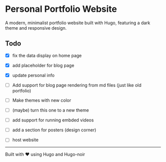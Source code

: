 # Personal Portfolio Website

A modern, minimalist portfolio website built with Hugo, featuring a dark theme and responsive design.

## Todo
- [x] fix the data display on home page
- [x] add placeholder for blog page
- [x] update personal info
- [ ] Add support for blog page rendering from md files (just like old portfolio)
- [ ] Make themes with new color
- [ ] (maybe) turn this one to a new theme
- [ ] add support for running embded videos
- [ ] add a section for posters (design corner)
- [ ] host website
  

---
Built with ❤️ using Hugo and Hugo-noir  